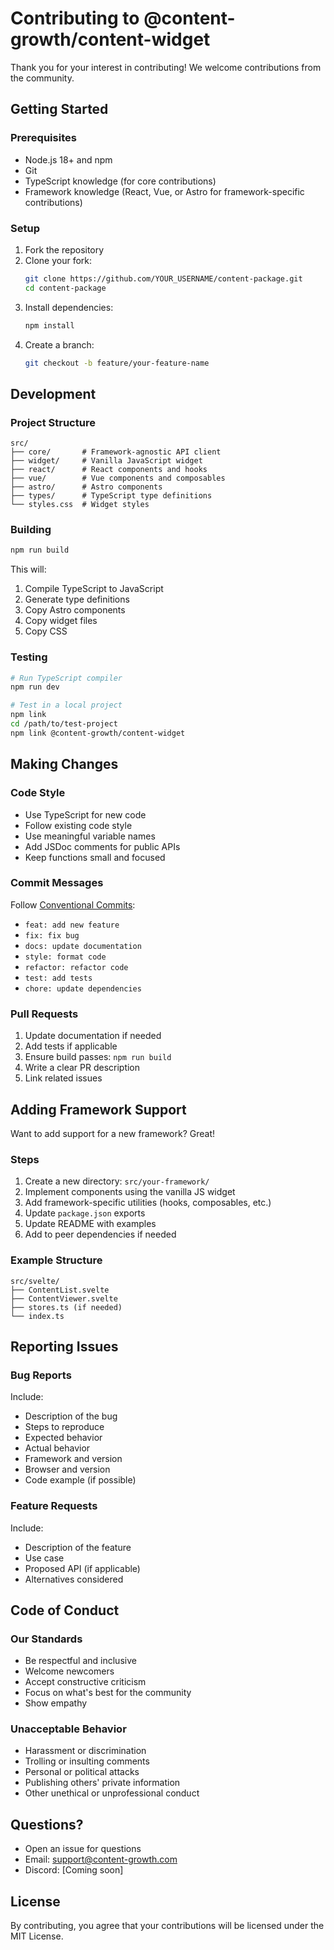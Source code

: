 # Contributing to @content-growth/content-widget

Thank you for your interest in contributing! We welcome contributions from the community.

## Getting Started

### Prerequisites

- Node.js 18+ and npm
- Git
- TypeScript knowledge (for core contributions)
- Framework knowledge (React, Vue, or Astro for framework-specific contributions)

### Setup

1. Fork the repository
2. Clone your fork:
   ```bash
   git clone https://github.com/YOUR_USERNAME/content-package.git
   cd content-package
   ```
3. Install dependencies:
   ```bash
   npm install
   ```
4. Create a branch:
   ```bash
   git checkout -b feature/your-feature-name
   ```

## Development

### Project Structure

```
src/
├── core/       # Framework-agnostic API client
├── widget/     # Vanilla JavaScript widget
├── react/      # React components and hooks
├── vue/        # Vue components and composables
├── astro/      # Astro components
├── types/      # TypeScript type definitions
└── styles.css  # Widget styles
```

### Building

```bash
npm run build
```

This will:
1. Compile TypeScript to JavaScript
2. Generate type definitions
3. Copy Astro components
4. Copy widget files
5. Copy CSS

### Testing

```bash
# Run TypeScript compiler
npm run dev

# Test in a local project
npm link
cd /path/to/test-project
npm link @content-growth/content-widget
```

## Making Changes

### Code Style

- Use TypeScript for new code
- Follow existing code style
- Use meaningful variable names
- Add JSDoc comments for public APIs
- Keep functions small and focused

### Commit Messages

Follow [Conventional Commits](https://www.conventionalcommits.org/):

- `feat: add new feature`
- `fix: fix bug`
- `docs: update documentation`
- `style: format code`
- `refactor: refactor code`
- `test: add tests`
- `chore: update dependencies`

### Pull Requests

1. Update documentation if needed
2. Add tests if applicable
3. Ensure build passes: `npm run build`
4. Write a clear PR description
5. Link related issues

## Adding Framework Support

Want to add support for a new framework? Great!

### Steps

1. Create a new directory: `src/your-framework/`
2. Implement components using the vanilla JS widget
3. Add framework-specific utilities (hooks, composables, etc.)
4. Update `package.json` exports
5. Update README with examples
6. Add to peer dependencies if needed

### Example Structure

```
src/svelte/
├── ContentList.svelte
├── ContentViewer.svelte
├── stores.ts (if needed)
└── index.ts
```

## Reporting Issues

### Bug Reports

Include:
- Description of the bug
- Steps to reproduce
- Expected behavior
- Actual behavior
- Framework and version
- Browser and version
- Code example (if possible)

### Feature Requests

Include:
- Description of the feature
- Use case
- Proposed API (if applicable)
- Alternatives considered

## Code of Conduct

### Our Standards

- Be respectful and inclusive
- Welcome newcomers
- Accept constructive criticism
- Focus on what's best for the community
- Show empathy

### Unacceptable Behavior

- Harassment or discrimination
- Trolling or insulting comments
- Personal or political attacks
- Publishing others' private information
- Other unethical or unprofessional conduct

## Questions?

- Open an issue for questions
- Email: support@content-growth.com
- Discord: [Coming soon]

## License

By contributing, you agree that your contributions will be licensed under the MIT License.

